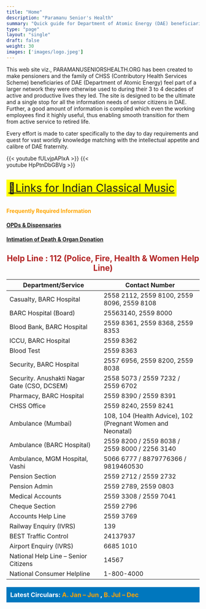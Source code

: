 ```yaml
---
title: "Home"
description: "Paramanu Senior's Health"
summary: "Quick guide for Department of Atomic Energy (DAE) beneficiaries."
type: "page"
layout: "single"
draft: false
weight: 30
images: ['images/logo.jpeg']
---
```


<style>
  .centered-helpline {
    text-align: center;
    color: #B22222; /* Brick Red */
    font-weight: bold;
  }
  .video-container {
    display: grid;
    grid-template-columns: 1fr 1fr;
    gap: 20px;
    margin-bottom: 20px;
  }
  .music-link {
    background-color: yellow;
    font-size: 2em;
    padding: 5px;
    display: inline-block;
    margin: 10px 0;
  }
  .deep-sea-blue-banner {
    background-color: #0077be; /* Deep Sea Blue */
    color: white;
    padding: 10px;
    margin-top: 20px;
  }
  .deep-sea-blue-banner h3 {
    margin: 0;
  }
  .deep-sea-blue-banner ul {
    list-style-type: none;
    padding-left: 0;
    margin-bottom: 0;
  }
  .deep-sea-blue-banner a {
    color: white;
    text-decoration: none;
  }
  .deep-sea-blue-banner a:hover {
    text-decoration: underline;
  }
</style>


This web site viz., PARAMANUSENIORSHEALTH.ORG has been created to make pensioners and the family of CHSS (Contributory Health Services Scheme) beneficiaries of DAE (Department of Atomic Energy) feel part of a larger network they were otherwise used to during their 3 to 4 decades of active and productive lives they led. The site is designed to be the ultimate and a single stop for all the information needs of senior citizens in DAE. Further, a good amount of information is compiled which even the working employees find it highly useful, thus enabling smooth transition for them from active service to retired life.

Every effort is made to cater specifically to the day to day requirements and quest for vast worldly knowledge matching with the intellectual appetite and calibre of DAE fraternity.

<div class="video-container">
  {{< youtube fULvjpAPlxA >}}
  {{< youtube HpPtnDbGBVg >}}
</div>


<a href="https://paramanuseniorshealth.org/images/Links%20for%20Indian%20Classical%20Music.pdf" class="music-link">🔘Links for Indian Classical Music</a>

<h4 style="color: orange;">Frequently Required Information</h4>

#### [OPDs & Dispensaries](/images/Dispensaries%20and%20OPDs%20For%20seperate%20Tab%20_%20Revised%20File-1.pdf)

#### [Intimation of Death & Organ Donation](/images/Intimation%20About%20Death%20and%20Organ%20Donation.pdf)

<h2 class="centered-helpline">Help Line : 112 (Police, Fire, Health & Women Help Line)</h2>

| Department/Service | Contact Number |
|--------------------|-----------------|
| Casualty, BARC Hospital | 2558 2112, 2559 8100, 2559 8096, 2559 8108 |
| BARC Hospital (Board) | 25563140, 2559 8000 |
| Blood Bank, BARC Hospital | 2559 8361, 2559 8368, 2559 8353 |
| ICCU, BARC Hospital | 2559 8362 |
| Blood Test | 2559 8363 |
| Security, BARC Hospital | 2557 6956, 2559 8200, 2559 8038 |
| Security. Anushakti Nagar Gate (CSO, DCSEM) | 2558 5073 / 2559 7232 / 2559 6702 |
| Pharmacy, BARC Hospital | 2559 8390 / 2559 8391 |
| CHSS Office | 2559 8240, 2559 8241 |
| Ambulance (Mumbai) | 108, 104 (Health Advice), 102 (Pregnant Women and Neonatal) |
| Ambulance (BARC Hospital) | 2559 8200 / 2559 8038 / 2559 8000 / 2256 3140 |
| Ambulance, MGM Hospital, Vashi | 5066 6777 / 8879776366 / 9819460530 |
| Pension Section | 2559 2712 / 2559 2732 |
| Pension Admin | 2559 2789, 2559 0803 |
| Medical Accounts | 2559 3308 / 2559 7041 |
| Cheque Section | 2559 2796 |
| Accounts Help Line | 2559 3769 |
| Railway Enquiry (IVRS) | 139 |
| BEST Traffic Control | 24137937 |
| Airport Enquiry (IVRS) | 6685 1010 |
| National Help Line – Senior Citizens | 14567 |
| National Consumer Helpline | 1-800-4000 |

<div class="deep-sea-blue-banner">
  <h3>Latest Circulars: <a href="under-const.html" style="color: orange;"> A. Jan – Jun  </a>, <a href="under-const.html" style="color: orange;"> B. Jul – Dec</a></h3>
</div>

